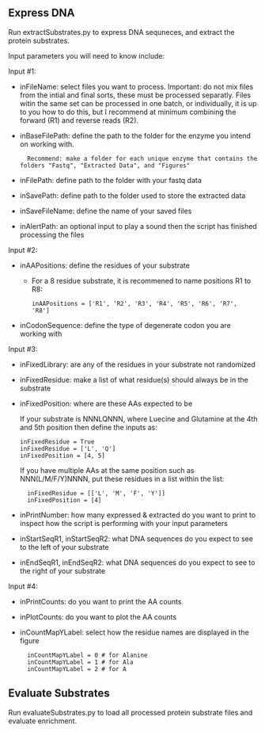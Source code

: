 Express DNA
-

Run extractSubstrates.py to express DNA sequneces, and extract the protein substrates.

Input parameters you will need to know include:

Input #1:
- inFileName: select files you want to process.
Important: do not mix files from the intial and final sorts, these must be processed separatly. Files witin the same set can be processed in one batch, or individually, it is up to you how to do this, but I recommend at minimum combining the forward (R1) and reverse reads (R2).

- inBaseFilePath: define the path to the folder for the enzyme you intend on working with.

        Recommend: make a folder for each unique enzyme that contains the folders "Fastq", "Extracted Data", and "Figures"
- inFilePath: define path to the folder with your fastq data
- inSavePath: define path to the folder used to store the extracted data
- inSaveFileName: define the name of your saved files
- inAlertPath: an optional input to play a sound then the script has finished processing the files

Input #2:
- inAAPositions: define the residues of your substrate
    - For a 8 residue substrate, it is recommened to name positions R1 to R8:

          inAAPositions = ['R1', 'R2', 'R3', 'R4', 'R5', 'R6', 'R7', 'R8']
  
- inCodonSequence: define the type of degenerate codon you are working with

Input #3:
- inFixedLibrary: are any of the residues in your substrate not randomized
- inFixedResidue: make a list of what residue(s) should always be in the substrate
- inFixedPosition: where are these AAs expected to be

    If your substrate is NNNLQNNN, where Luecine and Glutamine at the 4th and 5th position then define the inputs as:

      inFixedResidue = True
      inFixedResidue = ['L', 'Q']
      inFixedPosition = [4, 5]
    
    If you have multiple AAs at the same position such as NNN(L/M/F/Y)NNNN, put these residues in a list within the list:
  
        inFixedResidue = [['L', 'M', 'F', 'Y']]
        inFixedPosition = [4]
- inPrintNumber: how many expressed & extracted do you want to print to inspect how the script is performing with your input parameters
- inStartSeqR1, inStartSeqR2: what DNA sequences do you expect to see to the left of your substrate
- inEndSeqR1, inEndSeqR2: what DNA sequences do you expect to see to the right of your substrate

Input #4:
- inPrintCounts: do you want to print the AA counts
- inPlotCounts: do you want to plot the AA counts
- inCountMapYLabel: select how the residue names are displayed in the figure

        inCountMapYLabel = 0 # for Alanine
        inCountMapYLabel = 1 # for Ala
        inCountMapYLabel = 2 # for A


Evaluate Substrates
-

Run evaluateSubstrates.py to load all processed protein substrate files and evaluate enrichment.



